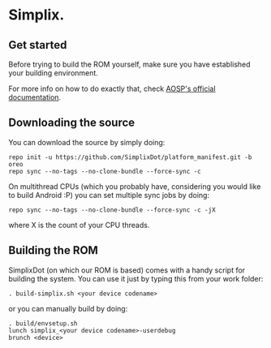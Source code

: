 Simplix.
========

Get started
-----------

Before trying to build the ROM yourself, make sure you have established your building environment.

For more info on how to do exactly that, check [AOSP's official documentation](https://source.android.com/setup/build/initializing).

Downloading the source
----------------------

You can download the source by simply doing:

    repo init -u https://github.com/SimplixDot/platform_manifest.git -b oreo
    repo sync --no-tags --no-clone-bundle --force-sync -c
    
On multithread CPUs (which you probably have, considering you would like to build Android :P) you can set multiple sync jobs by doing:

    repo sync --no-tags --no-clone-bundle --force-sync -c -jX

where X is the count of your CPU threads.

Building the ROM
----------------

SimplixDot (on which our ROM is based) comes with a handy script for building the system. You can use it just by typing this from your work folder:

    . build-simplix.sh <your device codename>
    
or you can manually build by doing:

    . build/envsetup.sh
    lunch simplix_<your device codename>-userdebug
    brunch <device>
